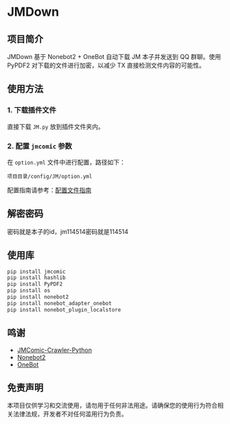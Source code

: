 # JMDown

## 项目简介
JMDown 基于 Nonebot2 + OneBot 自动下载 JM 本子并发送到 QQ 群聊。使用 PyPDF2 对下载的文件进行加密，以减少 TX 直接检测文件内容的可能性。

## 使用方法
### 1. 下载插件文件
直接下载 `JM.py` 放到插件文件夹内。

### 2. 配置 `jmcomic` 参数
在 `option.yml` 文件中进行配置，路径如下：
```
项目目录/config/JM/option.yml
```
配置指南请参考：[配置文件指南](https://github.com/hect0x7/JMComic-Crawler-Python/blob/master/assets/docs/sources/option_file_syntax.md)

## 解密密码
密码就是本子的id，jm114514密码就是114514

## 使用库
```python
pip install jmcomic
pip install hashlib
pip install PyPDF2
pip install os
pip install nonebot2
pip install nonebot_adapter_onebot
pip install nonebot_plugin_localstore
```

## 鸣谢
- [JMComic-Crawler-Python](https://github.com/hect0x7/JMComic-Crawler-Python)
- [Nonebot2](https://github.com/nonebot/nonebot2)
- [OneBot](https://github.com/botuniverse/onebot)

## 免责声明
本项目仅供学习和交流使用，请勿用于任何非法用途。请确保您的使用行为符合相关法律法规，开发者不对任何滥用行为负责。

